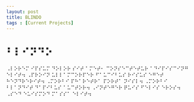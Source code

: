 ```yaml
---
layout: post
title: BLINDO
tags : [Current Projects]
---
```


#  ⠃⠇⠊⠝⠙⠕

⠠⠇⠕⠗⠑⠍ ⠊⠏⠎⠥⠍ ⠙⠕⠇⠕⠗ ⠎⠊⠞ ⠁⠍⠑⠞⠂ ⠉⠕⠝⠎⠑⠉⠞⠑⠞⠥⠗ ⠁⠙⠊⠏⠊⠎⠉⠊⠝⠛ ⠑⠇⠊⠞⠲ ⠠⠏⠗⠕⠊⠝ ⠥⠇⠇⠁⠍⠉⠕⠗⠏⠑⠗ ⠋⠁⠥⠉⠊⠃⠥⠎ ⠗⠊⠎⠥⠎ ⠑⠛⠑⠞ ⠓⠑⠝⠙⠗⠑⠗⠊⠞⠲ ⠠⠍⠕⠗⠃⠊ ⠏⠓⠁⠗⠑⠞⠗⠁ ⠏⠕⠗⠞⠁ ⠝⠊⠎⠇⠲ ⠠⠍⠕⠗⠃⠊ ⠃⠇⠁⠝⠙⠊⠞ ⠙⠁⠏⠊⠃⠥⠎ ⠁⠥⠉⠞⠕⠗⠲ ⠠⠊⠝⠞⠑⠛⠑⠗ ⠟⠥⠊⠎ ⠋⠑⠇⠊⠎ ⠑⠗⠕⠎⠲ ⠠⠎⠑⠙ ⠑⠥⠊⠎⠍⠕⠙ ⠍⠁⠎⠎⠁ ⠑⠇⠊⠞⠲

